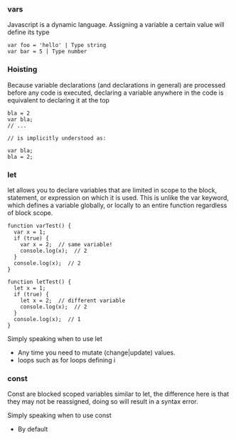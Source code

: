 ### vars
Javascript is a dynamic language. Assigning a variable a certain value will define its type
```
var foo = 'hello' | Type string
var bar = 5 | Type number
```

### Hoisting
Because variable declarations (and declarations in general) are processed before any code is executed, declaring a variable anywhere in the code is equivalent to declaring it at the top
```
bla = 2
var bla;
// ...

// is implicitly understood as:

var bla;
bla = 2;
```

### let
let allows you to declare variables that are limited in scope to the block, statement, or expression on which it is used.
This is unlike the var keyword, which defines a variable globally, or locally to an entire function regardless of block
scope.

```
function varTest() {
  var x = 1;
  if (true) {
    var x = 2;  // same variable!
    console.log(x);  // 2
  }
  console.log(x);  // 2
}

function letTest() {
  let x = 1;
  if (true) {
    let x = 2;  // different variable
    console.log(x);  // 2
  }
  console.log(x);  // 1
}
```

Simply speaking when to use let
- Any time you need to mutate (change|update) values.
- loops such as for loops defining i

### const
Const are blocked scoped variables similar to let, the difference here is that they may not be reassigned, doing so will
result in a syntax error.

Simply speaking when to use const
- By default